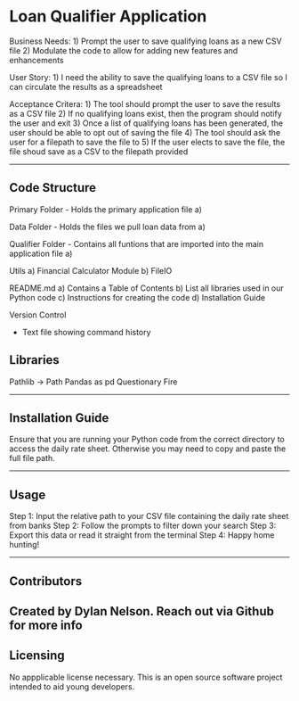 # Loan Qualifier Application

Business Needs:
    1) Prompt the user to save qualifying loans as a new CSV file
    2) Modulate the code to allow for adding new features and enhancements

User Story:
    1) I need the ability to save the qualifying loans to a CSV file so I can circulate the results as a spreadsheet

Acceptance Critera:
    1) The tool should prompt the user to save the results as a CSV file
    2) If no qualifying loans exist, then the program should notify the user and exit
    3) Once a list of qualifying loans has been generated, the user should be able to opt out of saving the file
    4) The tool should ask the user for a filepath to save the file to
    5) If the user elects to save the file, the file shoud save as a CSV to the filepath provided

---
## Code Structure
Primary Folder - Holds the primary application file
    a)

Data Folder - Holds the files we pull loan data from
    a)

Qualifier Folder - Contains all funtions that are imported into the main application file
    a)

Utils
    a) Financial Calculator Module
    b) FileIO

README.md
    a) Contains a Table of Contents
    b) List all libraries used in our Python code
    c) Instructions for creating the code
    d) Installation Guide

Version Control
- Text file showing command history


## Libraries
Pathlib -> Path
Pandas as pd
Questionary
Fire

---
## Installation Guide
Ensure that you are running your Python code from the correct directory to access the daily rate sheet. Otherwise you may need to copy and paste the full file path.

---
## Usage
Step 1: Input the relative path to your CSV file containing the daily rate sheet from banks
Step 2: Follow the prompts to filter down your search
Step 3: Export this data or read it straight from the terminal
Step 4: Happy home hunting!

---
## Contributors
Created by Dylan Nelson.
Reach out via Github for more info
---

## Licensing
No appplicable license necessary. 
This is an open source software project intended to aid young developers.
